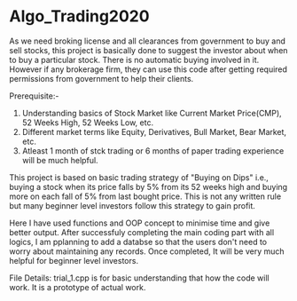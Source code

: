 # Algo_Trading2020

As we need broking license and all clearances from government to buy and sell stocks, this project is basically done to suggest the investor about when to buy a particular stock. There is no automatic buying involved in it. However if any brokerage firm, they can use this code after getting required permissions from government to help their clients.

Prerequisite:-
  1. Understanding basics of Stock Market like Current Market Price(CMP), 52 Weeks High, 52 Weeks Low, etc.
  2. Different market terms like Equity, Derivatives, Bull Market, Bear Market, etc.
  3. Atleast 1 month of stck trading or 6 months of paper trading experience will be much helpful.

This project is based on basic trading strategy of "Buying on Dips" i.e., buying a stock when its price falls by 5% from its 52 weeks high and buying more on each fall of 5% from last bought price. This is not any written rule but many beginner level investors follow this strategy to gain profit.

Here I have used functions and OOP concept to minimise time and give better output. After successfuly completing the main coding part with all logics, I am pplanning to add a databse so that the users don't need to worry about maintaining any records. Once completed, It will be very much helpful for beginner level investors.

File Details:
  trial_1.cpp is for basic understanding that how the code will work. It is a prototype of actual work.
